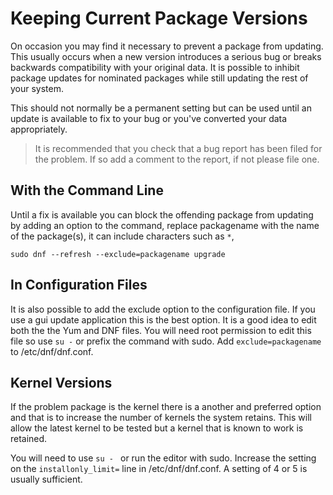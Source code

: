 # Keeping Current Package Versions

On occasion you may find it necessary to prevent a package from updating. This usually occurs when a new version introduces a serious bug or breaks backwards compatibility with your original data. It is possible to inhibit package updates for nominated packages while still updating the rest of your system.

This should not normally be a permanent setting but can be used until an update is available to fix to your bug or you've converted your data appropriately.

> It is recommended that you check that a bug report has been filed for the problem. If so add a comment to the report, if not please file one.

## With the Command Line

Until a fix is available you can block the offending package from updating by adding an option to the command, replace packagename with the name of the package(s), it can include characters such as `*`,

```
sudo dnf --refresh --exclude=packagename upgrade

```
## In Configuration Files

It is also possible to add the exclude option to the configuration file. If you use a gui update application this is the best option. It is a good idea to edit both the the Yum and DNF files. You will need root permission to edit this file so use `su -` or prefix the command with sudo. Add `exclude=packagename` to /etc/dnf/dnf.conf.

## Kernel Versions

If the problem package is the kernel there is a another and preferred option and that is to increase the number of kernels the system retains. This will allow the latest kernel to be tested but a kernel that is known to work is retained.

You will need to use `su - ` or run the editor with sudo. Increase the setting on the `installonly_limit=` line in /etc/dnf/dnf.conf. A setting of 4 or 5 is usually sufficient.
